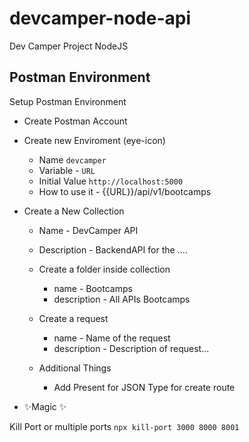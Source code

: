 # devcamper-node-api

Dev Camper Project NodeJS

## Postman Environment

Setup Postman Environment

- Create Postman Account
- Create new Enviroment (eye-icon)
  - Name `devcamper`
  - Variable - `URL`
  - Initial Value `http://localhost:5000`
  - How to use it - {{URL}}/api/v1/bootcamps
- Create a New Collection

  - Name - DevCamper API
  - Description - BackendAPI for the ....
  - Create a folder inside collection
    - name - Bootcamps
    - description - All APIs Bootcamps
  - Create a request

    - name - Name of the request
    - description - Description of request...

  - Additional Things
    - Add Present for JSON Type for create route

- ✨Magic ✨

Kill Port or multiple ports
`npx kill-port 3000 8000 8001`
